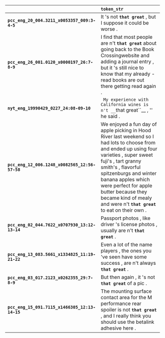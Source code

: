 |                                                | `token_str`                                                                                                                                                                                                                                                                                                                                              |
|:-----------------------------------------------|:---------------------------------------------------------------------------------------------------------------------------------------------------------------------------------------------------------------------------------------------------------------------------------------------------------------------------------------------------------|
| **`pcc_eng_20_004.3211_x0053357_009:3-4-5`**   | It 's not __``that great``__ , but I suppose it could be worse .                                                                                                                                                                                                                                                                                         |
| **`pcc_eng_26_001.0120_x0000197_26:7-8-9`**    | I find that most people are n't __``that great``__ about going back to the Book Crossingwebsite and adding a journal entry , but it 's still nice to know that my already - read books are out there getting read again .                                                                                                                                |
| **`nyt_eng_19990429_0227_24:08-09-10`**        | `` My experience with California wines is n't __``that great``__ , '' he said .                                                                                                                                                                                                                                                                          |
| **`pcc_eng_12_006.1248_x0082565_12:56-57-58`** | We enjoyed a fun day of apple picking in Hood River last weekend so I had lots to choose from and ended up using four varieties , super sweet fuji's , tart granny smith's , flavorful spitzenburgs and winter banana apples which were perfect for apple butter because they became kind of mealy and were n't __``that great``__ to eat on their own . |
| **`pcc_eng_02_044.7622_x0707930_13:12-13-14`** | Passport photos , like driver 's license photos , usually are n't __``that great``__ .                                                                                                                                                                                                                                                                   |
| **`pcc_eng_13_083.5661_x1334825_11:19-21-22`** | Even a lot of the name players , the ones you 've seen have some success , are n't always __``that great``__ .                                                                                                                                                                                                                                           |
| **`pcc_eng_03_017.2123_x0262355_29:7-8-9`**    | But then again , it 's not __``that great``__ of a pic .                                                                                                                                                                                                                                                                                                 |
| **`pcc_eng_15_091.7115_x1466305_12:13-14-15`** | The mounting surface contact area for the M performance rear spoiler is not __``that great``__ , and I really think you should use the betalink adhesive here .                                                                                                                                                                                          |